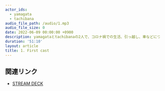```yaml
---
actor_ids:
  - yamagata
  - tachibana
audio_file_path: /audio/1.mp3
audio_file_size: 0
date: 2022-06-09 00:00:00 +0900
description: yamagataとtachibanaの2人で、コロナ禍での生活、引っ越し、車などについて話しました。
duration: '51:10'
layout: article
title: 1. First cast
---
```


## 関連リンク

- [STREAM DECK](https://www.elgato.com/ja/stream-deck)
